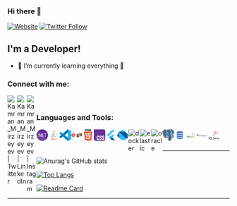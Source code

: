 ### Hi there 👋 

[![Website](https://img.shields.io/website?label=Kamran_Mirzeyev&style=for-the-badge&url=https%3A%2F%2Fhttps://github.com/k4ndev)](https://github.com/k4ndev)
[![Twitter Follow](https://img.shields.io/twitter/follow/Kamran_Mirzeyev?color=1DA1F2&logo=twitter&style=for-the-badge)](https://twitter.com/intent/follow?original_referer=https%3A%2F%2Fgithub.com%2FKamran_Mirzeyev&screen_name=Kamran_Mirzeyev)

## I'm a  Developer!


- 🌱 I’m currently learning everything 🤣


### Connect with me:

[<img align="left" alt="" width="22px" src="https://cdn0.iconfinder.com/data/icons/tuts/256/internet.png" />][website]
[<img align="left" alt="Kamran_Mirzeyev | Twitter" width="22px" src="https://cdn2.iconfinder.com/data/icons/social-media-2285/512/1_Twitter3_colored_svg-1024.png" />][twitter]
[<img align="left" alt="Kamran_Mirzeyev | LinkedIn" width="22px" src="https://cdn2.iconfinder.com/data/icons/social-media-2285/512/1_Linkedin_unofficial_colored_svg-1024.png" />][linkedin]
[<img align="left" alt="Kamran_Mirzeyev | Instagram" width="22px" src="https://cdn2.iconfinder.com/data/icons/social-media-2285/512/1_Instagram_colored_svg_1-1024.png" />][instagram]

<br />

### Languages and Tools:
[<img align="left" alt=".net" width="26px" src="https://raw.githubusercontent.com/github/explore/93d8a67084f94b2a444e510199a6e7622e5b09a3/topics/dotnet/dotnet.png" />][website]
[<img align="left" alt="java" width="26px" src="https://raw.githubusercontent.com/github/explore/5b3600551e122a3277c2c5368af2ad5725ffa9a1/topics/java/java.png" />][website]
[<img align="left" alt="Visual Studio Code" width="26px" src="https://raw.githubusercontent.com/github/explore/80688e429a7d4ef2fca1e82350fe8e3517d3494d/topics/visual-studio-code/visual-studio-code.png" />][website]
[<img align="left" alt="git" width="26px" src="https://raw.githubusercontent.com/github/explore/80688e429a7d4ef2fca1e82350fe8e3517d3494d/topics/git/git.png" />][website]
[<img align="left" alt="HTML5" width="26px" src="https://raw.githubusercontent.com/github/explore/80688e429a7d4ef2fca1e82350fe8e3517d3494d/topics/html/html.png" />][website]
[<img align="left" alt="css3" width="26px" src="https://raw.githubusercontent.com/github/explore/80688e429a7d4ef2fca1e82350fe8e3517d3494d/topics/css/css.png" />][website]
[<img align="left" alt="flutter" width="26px" src="https://raw.githubusercontent.com/github/explore/cebd63002168a05a6a642f309227eefeccd92950/topics/flutter/flutter.png" />][website]
[<img align="left" alt="dart" width="26px" src="https://raw.githubusercontent.com/github/explore/80688e429a7d4ef2fca1e82350fe8e3517d3494d/topics/dart/dart.png" />][website]
[<img align="left" alt="docker" width="26px" src="https://avatars.githubusercontent.com/u/5429470?s=200&v=4" />][website]
[<img align="left" alt="elastic" width="26px" src="https://avatars.githubusercontent.com/u/6764390?s=200&v=4" />][website]
[<img align="left" alt="oracle" width="26px" src="https://avatars.githubusercontent.com/u/4430336?s=200&v=4" />][website]
[<img align="left" alt="postgresql" width="26px" src="https://raw.githubusercontent.com/github/explore/80688e429a7d4ef2fca1e82350fe8e3517d3494d/topics/postgresql/postgresql.png" />][website]
[<img align="left" alt="SQL" width="26px" src="https://raw.githubusercontent.com/github/explore/80688e429a7d4ef2fca1e82350fe8e3517d3494d/topics/sql/sql.png" />][website]
[<img align="left" alt="MySQL" width="26px" src="https://raw.githubusercontent.com/github/explore/80688e429a7d4ef2fca1e82350fe8e3517d3494d/topics/mysql/mysql.png" />][website]
[<img align="left" alt="MongoDB" width="26px" src="https://raw.githubusercontent.com/github/explore/80688e429a7d4ef2fca1e82350fe8e3517d3494d/topics/mongodb/mongodb.png" />][website]
[<img align="left" alt="MSSQL" width="26px" src="https://raw.githubusercontent.com/github/explore/96943574ba0c0340ba6ea1e6f768e9abe43e34e1/topics/sql-server/sql-server.png" />][website]


<br />
<br />

---


![Anurag's GitHub stats](https://github-readme-stats.vercel.app/api?username=k4ndev&show_icons=true&theme=prussian )

[![Top Langs](https://github-readme-stats.vercel.app/api/top-langs/?username=k4ndev)](https://github.com/k4ndev/k4ndev)


[![Readme Card](https://github-readme-stats.vercel.app/api/pin/?username=k4ndev&repo=microservice.net5)](https://github.com/k4ndev/microservice.net5)


---

[website]: https://github.com/k4ndev
[twitter]: https://twitter.com/Kamran_Mirzeyev
[youtube]: https://youtube.com/
[instagram]: https://instagram.com/mirzeyevkamran
[linkedin]: https://linkedin.com//in/kamran-mirzayev-796512a0/
[webdevplaylist]: https://www.youtube.com/


